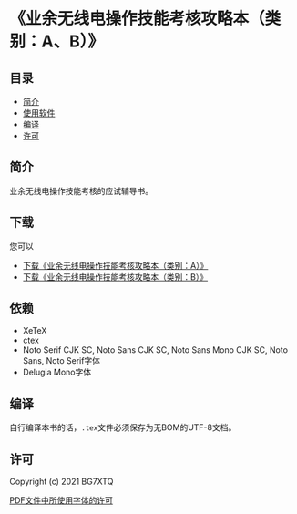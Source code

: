 # 《业余无线电操作技能考核攻略本（类别：A、B）》

## 目录

* [简介](#简介)
* [使用软件](#使用软件)
* [编译](#编译)
* [许可](#许可)

## 简介

业余无线电操作技能考核的应试辅导书。

## 下载

您可以

- [下载《业余无线电操作技能考核攻略本（类别：A）》](https://github.com/mike2718/ham/releases)
- [下载《业余无线电操作技能考核攻略本（类别：B）》](https://github.com/mike2718/ham/releases)

## 依赖

- XeTeX
- ctex
- Noto Serif CJK SC, Noto Sans CJK SC, Noto Sans Mono CJK SC, Noto Sans, Noto Serif字体
- Delugia Mono字体

## 编译

自行编译本书的话，`.tex`文件必须保存为无BOM的UTF-8文档。

## 许可

Copyright (c) 2021 BG7XTQ

[PDF文件中所使用字体的许可](https://github.com/mike2718/ham/blob/main/LICENSE.md)
